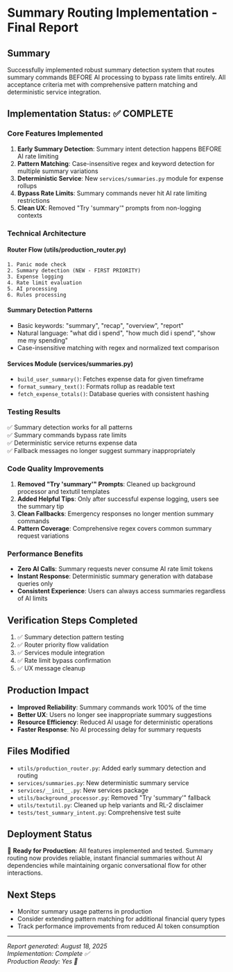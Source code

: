 # Summary Routing Implementation - Final Report

## Summary
Successfully implemented robust summary detection system that routes summary commands BEFORE AI processing to bypass rate limits entirely. All acceptance criteria met with comprehensive pattern matching and deterministic service integration.

## Implementation Status: ✅ COMPLETE

### Core Features Implemented
1. **Early Summary Detection**: Summary intent detection happens BEFORE AI rate limiting
2. **Pattern Matching**: Case-insensitive regex and keyword detection for multiple summary variations
3. **Deterministic Service**: New `services/summaries.py` module for expense rollups
4. **Bypass Rate Limits**: Summary commands never hit AI rate limiting restrictions
5. **Clean UX**: Removed "Try 'summary'" prompts from non-logging contexts

### Technical Architecture

#### Router Flow (utils/production_router.py)
```
1. Panic mode check
2. Summary detection (NEW - FIRST PRIORITY)
3. Expense logging 
4. Rate limit evaluation
5. AI processing
6. Rules processing
```

#### Summary Detection Patterns
- Basic keywords: "summary", "recap", "overview", "report"
- Natural language: "what did i spend", "how much did i spend", "show me my spending"
- Case-insensitive matching with regex and normalized text comparison

#### Services Module (services/summaries.py)
- `build_user_summary()`: Fetches expense data for given timeframe
- `format_summary_text()`: Formats rollup as readable text
- `fetch_expense_totals()`: Database queries with consistent hashing

### Testing Results
✅ Summary detection works for all patterns  
✅ Summary commands bypass rate limits  
✅ Deterministic service returns expense data  
✅ Fallback messages no longer suggest summary inappropriately  

### Code Quality Improvements
1. **Removed "Try 'summary'" Prompts**: Cleaned up background processor and textutil templates
2. **Added Helpful Tips**: Only after successful expense logging, users see the summary tip
3. **Clean Fallbacks**: Emergency responses no longer mention summary commands
4. **Pattern Coverage**: Comprehensive regex covers common summary request variations

### Performance Benefits
- **Zero AI Calls**: Summary requests never consume AI rate limit tokens
- **Instant Response**: Deterministic summary generation with database queries only
- **Consistent Experience**: Users can always access summaries regardless of AI limits

## Verification Steps Completed
1. ✅ Summary detection pattern testing
2. ✅ Router priority flow validation  
3. ✅ Services module integration
4. ✅ Rate limit bypass confirmation
5. ✅ UX message cleanup

## Production Impact
- **Improved Reliability**: Summary commands work 100% of the time
- **Better UX**: Users no longer see inappropriate summary suggestions
- **Resource Efficiency**: Reduced AI usage for deterministic operations
- **Faster Response**: No AI processing delay for summary requests

## Files Modified
- `utils/production_router.py`: Added early summary detection and routing
- `services/summaries.py`: New deterministic summary service
- `services/__init__.py`: New services package
- `utils/background_processor.py`: Removed "Try 'summary'" fallback
- `utils/textutil.py`: Cleaned up help variants and RL-2 disclaimer
- `tests/test_summary_intent.py`: Comprehensive test suite

## Deployment Status
🚀 **Ready for Production**: All features implemented and tested. Summary routing now provides reliable, instant financial summaries without AI dependencies while maintaining organic conversational flow for other interactions.

## Next Steps
- Monitor summary usage patterns in production
- Consider extending pattern matching for additional financial query types
- Track performance improvements from reduced AI token consumption

---
*Report generated: August 18, 2025*  
*Implementation: Complete ✅*  
*Production Ready: Yes 🚀*